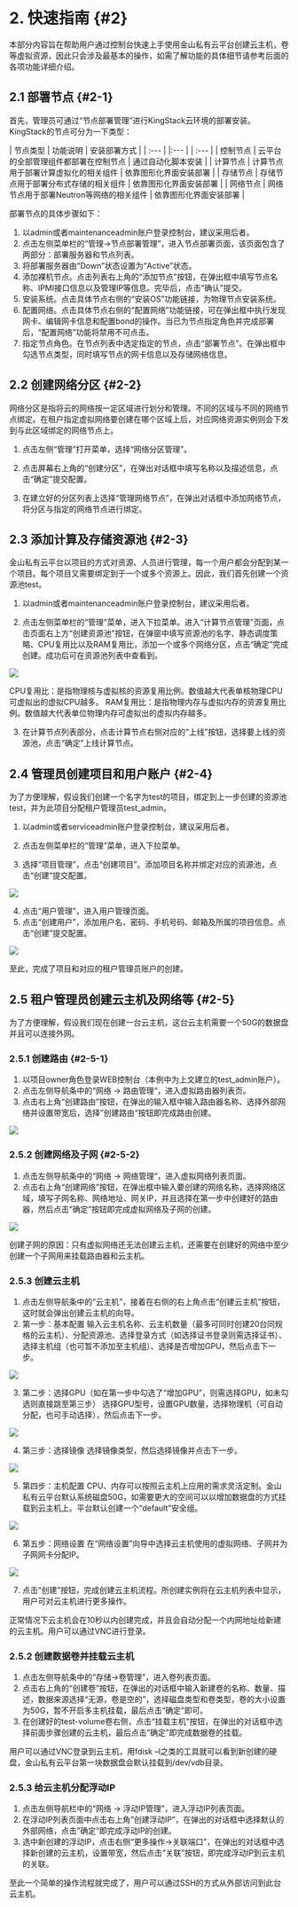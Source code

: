 # 2. 快速指南 {#2} 

本部分内容旨在帮助用户通过控制台快速上手使用金山私有云平台创建云主机，卷等虚拟资源，因此只会涉及最基本的操作，如需了解功能的具体细节请参考后面的各项功能详细介绍。

## 2.1 部署节点 {#2-1}

首先，管理员可通过“节点部署管理”进行KingStack云环境的部署安装。KingStack的节点可分为一下类型：

| 节点类型 | 功能说明 | 安装部署方式 |
| :--- | |:--- | | :--- |
| 控制节点 | 云平台的全部管理组件都部署在控制节点 | 通过自动化脚本安装 |
| 计算节点 | 计算节点用于部署计算虚拟化的相关组件 | 依靠图形化界面安装部署 |
| 存储节点 | 存储节点用于部署分布式存储的相关组件 | 依靠图形化界面安装部署 |
| 网络节点 | 网络节点用于部署Neutron等网络的相关组件 | 依靠图形化界面安装部署 |

部署节点的具体步骤如下：

1. 以admin或者maintenanceadmin账户登录控制台，建议采用后者。
2. 点击左侧菜单栏的“管理->节点部署管理”，进入节点部署页面，该页面包含了两部分：部署服务器和节点列表。
3. 将部署服务器由“Down”状态设置为“Active”状态。
4. 添加裸机节点。点击列表右上角的“添加节点”按钮，在弹出框中填写节点名称、IPMI接口信息以及管理IP等信息。完毕后，点击“确认”提交。
5. 安装系统。点击具体节点右侧的“安装OS”功能链接，为物理节点安装系统。
6. 配置网络。点击具体节点右侧的“配置网络”功能链接，可在弹出框中执行发现网卡、编辑网卡信息和配置bond的操作。当已为节点指定角色并完成部署后，“配置网络”功能将禁用不可点击。
7. 指定节点角色。在节点列表中选定指定的节点，点击“部署节点”。在弹出框中勾选节点类型，同时填写节点的网卡信息以及存储网络信息。

## 2.2 创建网络分区 {#2-2}

网络分区是指将云的网络按一定区域进行划分和管理。不同的区域与不同的网络节点绑定。在租户指定虚拟网络要创建在哪个区域上后，对应网络资源实例则会下发到与此区域绑定的网络节点上。

1. 点击左侧“管理”打开菜单，选择“网络分区管理”。

2. 点击屏幕右上角的“创建分区”，在弹出对话框中填写名称以及描述信息，点击“确定”提交配置。

3. 在建立好的分区列表上选择“管理网络节点”，在弹出对话框中添加网络节点，将分区与指定的网络节点进行绑定。

## 2.3 添加计算及存储资源池 {#2-3}

金山私有云平台以项目的方式对资源、人员进行管理，每一个用户都会分配到某一个项目。每个项目又需要绑定到于一个或多个资源上。因此，我们首先创建一个资源池test。

1. 以admin或者maintenanceadmin账户登录控制台，建议采用后者。

2. 点击左侧菜单栏的“管理”菜单，进入下拉菜单。进入“计算节点管理”页面，点击页面右上方“创建资源池”按钮，在弹窗中填写资源池的名字、静态调度策略、CPU复用比以及RAM复用比，添加一个或多个网络分区，点击“确定”完成创建。成功后可在资源池列表中查看到。

 ![](/assets/创建资源池test.png)
 
CPU复用比：是指物理核与虚拟核的资源复用比例。数值越大代表单核物理CPU可虚拟出的虚拟CPU越多。
RAM复用比：是指物理内存与虚拟内存的资源复用比例。数值越大代表单位物理内存可虚拟出的虚拟内存越多。
 
3. 在计算节点列表部分，点击计算节点右侧对应的“上线”按钮，选择要上线的资源池，点击“确定”上线计算节点。

## 2.4 管理员创建项目和用户账户 {#2-4}

为了方便理解，假设我们创建一个名字为test的项目，绑定到上一步创建的资源池test，并为此项目分配租户管理员test_admin。

1. 以admin或者serviceadmin账户登录控制台，建议采用后者。

2. 点击左侧菜单栏的“管理”菜单，进入下拉菜单。

3. 选择“项目管理”，点击“创建项目”。添加项目名称并绑定对应的资源池，点击“创建”提交配置。

 ![](/assets/创建项目test.png)

4. 点击“用户管理”，进入用户管理页面。
5. 点击“创建用户”，添加用户名、密码、手机号码、邮箱及所属的项目信息。点击“创建”提交配置。

 ![](/assets/创建用户.png)

至此，完成了项目和对应的租户管理员账户的创建。
 
## 2.5 租户管理员创建云主机及网络等 {#2-5}

为了方便理解，假设我们现在创建一台云主机，这台云主机需要一个50G的数据盘并且可以连接外网。

### 2.5.1 创建路由 {#2-5-1}

1. 以项目owner角色登录WEB控制台（本例中为上文建立的test_admin账户）。
2. 点击左侧导航条中的“网络 -> 路由管理“，进入虚拟路由器列表页。
3. 点击右上角“创建路由”按钮，在弹出的输入框中输入路由器名称、选择外部网络并设置带宽后，选择”创建路由“按钮即完成路由创建。

 ![](/assets/创建路由.png)

### 2.5.2 创建网络及子网 {#2-5-2}

1. 点击左侧导航条中的“网络 -> 网络管理“，进入虚拟网络列表页面。
2. 点击右上角“创建网络”按钮，在弹出框中输入要创建的网络名称，选择网络区域，填写子网名称、网络地址、网关IP，并且选择在第一步中创建好的路由器，然后点击“确定”按钮即完成虚拟网络及子网的创建。

 ![](/assets/创建网络弹窗.png)

创建子网的原因：只有虚拟网络还无法创建云主机，还需要在创建好的网络中至少创建一个子网用来挂载路由器和云主机。

### 2.5.3 创建云主机

1. 点击左侧导航条中的“云主机”，接着在右侧的右上角点击“创建云主机”按钮，这时就会弹出创建云主机的向导。
2. 第一步：基本配置
输入云主机名称、云主机数量（最多可同时创建20台同规格的云主机）、分配资源池、选择登录方式（如选择证书登录则需选择证书）、选择主机组（也可暂不添加至主机组）、选择是否增加GPU，然后点击下一步。

 ![](/assets/创建云主机表单-1.png)

3. 第二步：选择GPU（如在第一步中勾选了“增加GPU”，则需选择GPU，如未勾选则直接跳至第三步）
选择GPU型号，设置GPU数量，选择物理机（可自动分配，也可手动选择），然后点击下一步。

 ![](/assets/创建云主机表单-2.png)

4. 第三步：选择镜像
选择镜像类型，然后选择镜像并点击下一步。

 ![](/assets/创建云主机表单-3.png)

5. 第四步：主机配置
CPU、内存可以按照云主机上应用的需求灵活定制。金山私有云平台默认系统磁盘50G，如需要更大的空间可以以增加数据盘的方式挂载到云主机上。平台默认创建一个“default”安全组。

 ![](/assets/创建云主机表单-4.png)

6. 第五步：网络设置
在“网络设置”向导中选择云主机使用的虚拟网络、子网并为子网网卡分配IP。

 ![](/assets/创建云主机表单-5.png)

7. 点击“创建”按钮，完成创建云主机流程。所创建实例将在云主机列表中显示，用户可对云主机进行更多操作。

正常情况下云主机会在10秒以内创建完成，并且会自动分配一个内网地址给新建的云主机。用户可以通过VNC进行登录。

### 2.5.2 创建数据卷并挂载云主机

1. 点击左侧导航条中的“存储->卷管理”，进入卷列表页面。
2. 点击右上角的“创建卷”按钮，在弹出的对话框中输入新建卷的名称、数量、描述，数据来源选择“无源，卷是空的”，选择磁盘类型和卷类型，卷的大小设置为50G，暂不开启多主机挂载，最后点击“确定”即可。 
3. 在创建好的test-volume卷右侧，点击“挂载主机”按钮，在弹出的对话框中选择前面步骤创建的云主机，最后点击“确定”即完成数据卷的挂载。


用户可以通过VNC登录到云主机，用fdisk –l之类的工具就可以看到新创建的硬盘，金山私有云平台第一块数据盘会默认挂载到/dev/vdb目录。


### 2.5.3 给云主机分配浮动IP

1. 点击左侧导航栏中的“网络 -> 浮动IP管理”，进入浮动IP列表页面。
2. 在浮动IP列表页面中点击右上角”创建浮动IP”，在弹出的对话框中选择默认的外部网络，点击”确定“即完成浮动IP的创建。
3. 选中新创建的浮动IP，点击右侧“更多操作->关联端口”，在弹出的对话框中选择新创建的云主机，设置带宽，然后点击“关联”按钮，即完成浮动IP到云主机的关联。

至此一个简单的操作流程就完成了，用户可以通过SSH的方式从外部访问到此台云主机。






